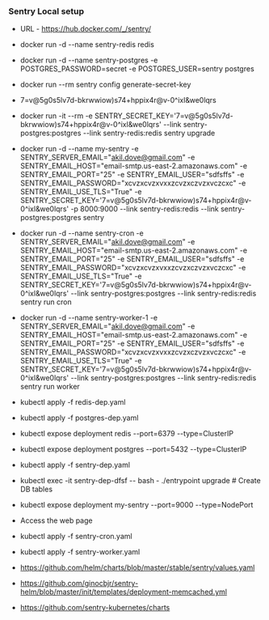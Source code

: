 ### Sentry Local setup
* URL - https://hub.docker.com/_/sentry/
* docker run -d --name sentry-redis redis
* docker run -d --name sentry-postgres -e POSTGRES_PASSWORD=secret -e POSTGRES_USER=sentry postgres
* docker run --rm sentry config generate-secret-key
* 7=v@5g0s5lv7d-bkrwwiow)s74+hppix4r@v-0^ixl&we0lqrs
* docker run -it --rm -e SENTRY_SECRET_KEY='7=v@5g0s5lv7d-bkrwwiow)s74+hppix4r@v-0^ixl&we0lqrs' --link sentry-postgres:postgres --link sentry-redis:redis sentry upgrade


* docker run -d --name my-sentry -e SENTRY_SERVER_EMAIL="akil.dove@gmail.com" -e SENTRY_EMAIL_HOST="email-smtp.us-east-2.amazonaws.com" -e SENTRY_EMAIL_PORT="25" -e SENTRY_EMAIL_USER="sdfsffs" -e SENTRY_EMAIL_PASSWORD="xcvzxcvzxvxxzcvzxczvzxvczcxc" -e SENTRY_EMAIL_USE_TLS="True" -e SENTRY_SECRET_KEY='7=v@5g0s5lv7d-bkrwwiow)s74+hppix4r@v-0^ixl&we0lqrs' -p 8000:9000 --link sentry-redis:redis --link sentry-postgres:postgres sentry

* docker run -d --name sentry-cron -e SENTRY_SERVER_EMAIL="akil.dove@gmail.com" -e SENTRY_EMAIL_HOST="email-smtp.us-east-2.amazonaws.com" -e SENTRY_EMAIL_PORT="25" -e SENTRY_EMAIL_USER="sdfsffs" -e SENTRY_EMAIL_PASSWORD="xcvzxcvzxvxxzcvzxczvzxvczcxc" -e SENTRY_EMAIL_USE_TLS="True" -e SENTRY_SECRET_KEY='7=v@5g0s5lv7d-bkrwwiow)s74+hppix4r@v-0^ixl&we0lqrs' --link sentry-postgres:postgres --link sentry-redis:redis sentry run cron

* docker run -d --name sentry-worker-1 -e SENTRY_SERVER_EMAIL="akil.dove@gmail.com" -e SENTRY_EMAIL_HOST="email-smtp.us-east-2.amazonaws.com" -e SENTRY_EMAIL_PORT="25" -e SENTRY_EMAIL_USER="sdfsffs" -e SENTRY_EMAIL_PASSWORD="xcvzxcvzxvxxzcvzxczvzxvczcxc" -e SENTRY_EMAIL_USE_TLS="True" -e SENTRY_SECRET_KEY='7=v@5g0s5lv7d-bkrwwiow)s74+hppix4r@v-0^ixl&we0lqrs' --link sentry-postgres:postgres --link sentry-redis:redis sentry run worker

* kubectl apply -f redis-dep.yaml
* kubectl apply -f postgres-dep.yaml

* kubectl expose deployment redis --port=6379 --type=ClusterIP
* kubectl expose deployment postgres --port=5432 --type=ClusterIP

* kubectl apply -f sentry-dep.yaml

* kubectl exec -it sentry-dep-dfsf -- bash - ./entrypoint upgrade # Create DB tables

* kubectl expose deployment my-sentry --port=9000 --type=NodePort

* Access the web page

* kubectl apply -f sentry-cron.yaml
* kubectl apply -f sentry-worker.yaml

* https://github.com/helm/charts/blob/master/stable/sentry/values.yaml
* https://github.com/ginocbjr/sentry-helm/blob/master/init/templates/deployment-memcached.yml
* https://github.com/sentry-kubernetes/charts
